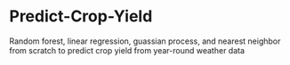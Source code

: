 # Predict-Crop-Yield
Random forest, linear regression, guassian process, and nearest neighbor from scratch to predict crop yield from year-round weather data
